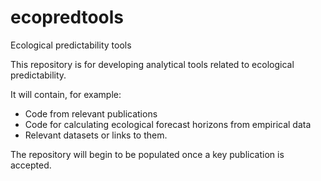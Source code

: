ecopredtools
========

Ecological predictability tools

This repository is for developing analytical tools related to ecological predictability.

It will contain, for example:
- Code from relevant publications
- Code for calculating ecological forecast horizons from empirical data
- Relevant datasets or links to them.

The repository will begin to be populated once a key publication is accepted.
